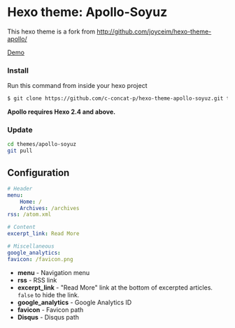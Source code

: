 Hexo theme: Apollo-Soyuz
========================

This hexo theme is a fork from http://github.com/joyceim/hexo-theme-apollo/

[Demo](/#coming-soon!)

### Install
Run this command from inside your hexo project
``` bash
$ git clone https://github.com/c-concat-p/hexo-theme-apollo-soyuz.git themes/apollo-soyuz
```

**Apollo requires Hexo 2.4 and above.**

### Update
``` bash
cd themes/apollo-soyuz
git pull
```

## Configuration
``` yml
# Header
menu:
    Home: /
    Archives: /archives
rss: /atom.xml

# Content
excerpt_link: Read More

# Miscellaneous
google_analytics:
favicon: /favicon.png
```

- **menu** - Navigation menu
- **rss** - RSS link
- **excerpt_link** - "Read More" link at the bottom of excerpted articles. `false` to hide the link.
- **google_analytics** - Google Analytics ID
- **favicon** - Favicon path
- **Disqus** - Disqus path
